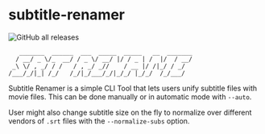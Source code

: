 # subtitle-renamer

![GitHub all releases](https://img.shields.io/github/downloads/Zyboarg/subtitle-renamer/total)

```
   _______  ______  ___  _____  _____   __  _______
  / __/ _ \/_  __/ / _ \/ __/ |/ / _ | /  |/  / __/
 _\ \/ , _/ / /   / , _/ _//    / __ |/ /|_/ / _/  
/___/_/|_| /_/   /_/|_/___/_/|_/_/ |_/_/  /_/___/  
```
                                                   

Subtitle Renamer is a simple CLI Tool that lets users unify subtitle files with movie files. 
This can be done manually or in automatic mode with `--auto`. 

User might also change subtitle size on the fly to normalize over different vendors of `.srt` files with the `--normalize-subs` option.
